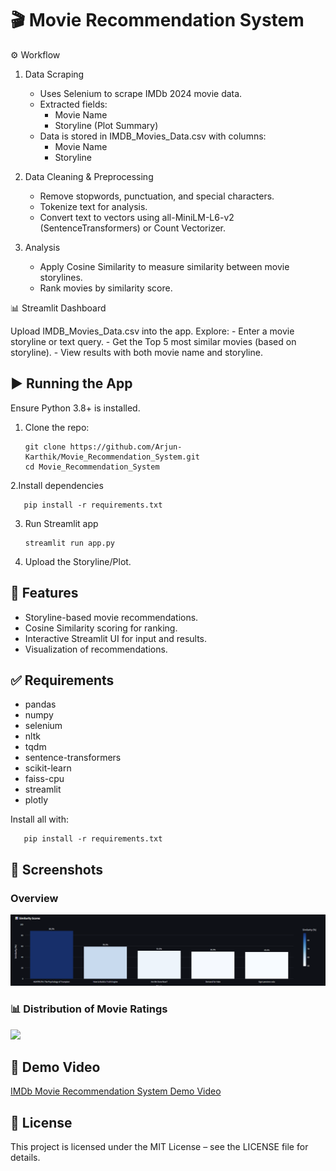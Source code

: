 # 🎬 Movie Recommendation System

⚙️ Workflow
1. Data Scraping
   
    - Uses Selenium to scrape IMDb 2024 movie data.
    - Extracted fields:
        - Movie Name
        - Storyline (Plot Summary)
    - Data is stored in IMDB_Movies_Data.csv with columns:
        - Movie Name
        - Storyline

2. Data Cleaning & Preprocessing

    - Remove stopwords, punctuation, and special characters.
    - Tokenize text for analysis.
    - Convert text to vectors using all-MiniLM-L6-v2 (SentenceTransformers) or Count Vectorizer.
  
3. Analysis

    - Apply Cosine Similarity to measure similarity between movie storylines.
    - Rank movies by similarity score.

📊 Streamlit Dashboard

   Upload IMDB_Movies_Data.csv into the app. Explore:
    - Enter a movie storyline or text query. 
    - Get the Top 5 most similar movies (based on storyline).
    - View results with both movie name and storyline.

## ▶️ Running the App

Ensure Python 3.8+ is installed.

1. Clone the repo:

       git clone https://github.com/Arjun-Karthik/Movie_Recommendation_System.git
       cd Movie_Recommendation_System

2.Install dependencies

       pip install -r requirements.txt

3. Run Streamlit app

       streamlit run app.py

4. Upload the Storyline/Plot.

## 🧩 Features

   - Storyline-based movie recommendations.
   - Cosine Similarity scoring for ranking.
   - Interactive Streamlit UI for input and results.
   - Visualization of recommendations.

## ✅ Requirements

   - pandas
   - numpy
   - selenium
   - nltk
   - tqdm
   - sentence-transformers
   - scikit-learn
   - faiss-cpu
   - streamlit
   - plotly

Install all with:

       pip install -r requirements.txt

## 📸 Screenshots

### Overview

<img src="Screenshots/barchart.png" width="800"/>

### 📊 Distribution of Movie Ratings

<img src="Screenshots/histogram.png" width="800"/>

## 🎥 Demo Video

   <a href="https://www.linkedin.com/posts/arjun-t-a51383200_imdb-movie-dashboard-app-activity-7348370456242003969-Nd0G?utm_source=share&utm_medium=member_desktop&rcm=ACoAADNQBh0BQsEphYCjQb01l17Z8-pUyINZuxs">IMDb Movie Recommendation System Demo Video</a>

## 📃 License

   This project is licensed under the MIT License – see the LICENSE file for details.
